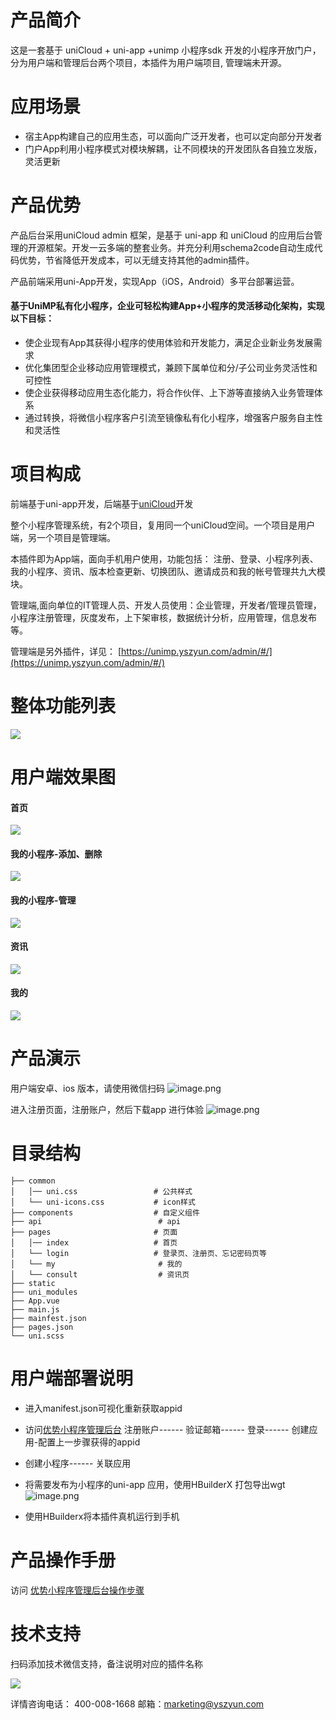 # 产品简介
这是一套基于 uniCloud + uni-app +unimp 小程序sdk 开发的小程序开放门户，分为用户端和管理后台两个项目，本插件为用户端项目, 管理端未开源。


# 应用场景
* 宿主App构建自己的应用生态，可以面向广泛开发者，也可以定向部分开发者
* 门户App利用小程序模式对模块解耦，让不同模块的开发团队各自独立发版，灵活更新


# 产品优势
产品后台采用uniCloud admin 框架，是基于 uni-app 和 uniCloud 的应用后台管理的开源框架。开发一云多端的整套业务。并充分利用schema2code自动生成代码优势，节省降低开发成本，可以无缝支持其他的admin插件。

产品前端采用uni-App开发，实现App（iOS，Android）多平台部署运营。

#### 基于UniMP私有化小程序，企业可轻松构建App+小程序的灵活移动化架构，实现以下目标：

* 使企业现有App其获得小程序的使用体验和开发能力，满足企业新业务发展需求
* 优化集团型企业移动应用管理模式，兼顾下属单位和分/子公司业务灵活性和可控性
* 使企业获得移动应用生态化能力，将合作伙伴、上下游等直接纳入业务管理体系
* 通过转换，将微信小程序客户引流至镜像私有化小程序，增强客户服务自主性和灵活性



# 项目构成
前端基于uni-app开发，后端基于[uniCloud](https://uniapp.dcloud.net.cn/uniCloud/README)开发

整个小程序管理系统，有2个项目，复用同一个uniCloud空间。一个项目是用户端，另一个项目是管理端。

本插件即为App端，面向手机用户使用，功能包括：
注册、登录、小程序列表、我的小程序、资讯、版本检查更新、切换团队、邀请成员和我的帐号管理共九大模块。

管理端,面向单位的IT管理人员、开发人员使用：企业管理，开发者/管理员管理，小程序注册管理，灰度发布，上下架审核，数据统计分析，应用管理，信息发布等。

管理端是另外插件，详见： [https://unimp.yszyun.com/admin/#/](https://unimp.yszyun.com/admin/#/)

# 整体功能列表
![](https://wiki.yszyun.com/uploads/yszyun-mp-app/images/m_f7121d9a01e703703de99ad884a55861_r.png)

# 用户端效果图
#### 首页
![](https://wiki.yszyun.com/uploads/yszyun-mp-app/images/m_f6d50c7365f8a7acff9de1a02db711dc_r.png)

#### 我的小程序-添加、删除
![](https://wiki.yszyun.com/uploads/yszyun-mp-app/images/m_b4b109f44e9248c80ea0d9d16d008970_r.png)

#### 我的小程序-管理
![](https://wiki.yszyun.com/uploads/yszyun-mp-app/images/m_9fc72dc6b99b67304fab6826e58a3b3c_r.png)

#### 资讯
![](https://wiki.yszyun.com/uploads/yszyun-mp-app/images/m_f8ae7355cff48d64808d9d6dce3c1034_r.png)

#### 我的
![](https://wiki.yszyun.com/uploads/yszyun-mp-app/images/m_b6f605f1fee5ce4c2023f88519d61542_r.png)


# 产品演示
用户端安卓、ios 版本，请使用微信扫码
![image.png](https://api.apifox.cn/api/v1/projects/1757929/resources/355413/image-preview)

进入注册页面，注册账户，然后下载app 进行体验
![image.png](https://api.apifox.cn/api/v1/projects/1757929/resources/355415/image-preview)

# 目录结构
```
├── common
│   │── uni.css                 # 公共样式
│   └── uni-icons.css           # icon样式
├── components                  # 自定义组件
├── api                          # api
├── pages                       # 页面
│   │── index                   # 首页
│   └── login                   # 登录页、注册页、忘记密码页等
│   └── my                       # 我的
│   └── consult                  # 资讯页
├── static
├── uni_modules
├── App.vue
├── main.js
├── mainfest.json
├── pages.json
└── uni.scss
```




# 用户端部署说明
* 进入manifest.json可视化重新获取appid

* 访问[优势小程序管理后台](https://unimp.yszyun.com/admin/#/pages/login/login)
注册账户------ 验证邮箱------ 登录------ 创建应用-配置上一步骤获得的appid

*  创建小程序------ 关联应用

* 将需要发布为小程序的uni-app 应用，使用HBuilderX 打包导出wgt
![image.png](https://api.apifox.cn/api/v1/projects/1757929/resources/355400/image-preview)

* 使用HBuilderx将本插件真机运行到手机

# 产品操作手册
访问 [优势小程序管理后台操作步骤 ](https://wiki.yszyun.com/docs/yszyun-mp-admin/yszyun-mp-admin-1e9d2e6p4legg) 

# 技术支持

扫码添加技术微信支持，备注说明对应的插件名称

![](https://wiki.yszyun.com/uploads/moa-admin/images/m_a3639d790e5a0b1f9d1a1dd5e695894c_r.png)

详情咨询电话： 400-008-1668
邮箱：marketing@yszyun.com